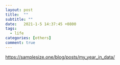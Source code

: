 ```yaml
---
layout: post
title:  ""
subtitle: ""
date:   2021-1-5 14:37:45 +0800
tags:
  - life
categories: [others]
comment: true
---
```


https://samplesize.one/blog/posts/my_year_in_data/